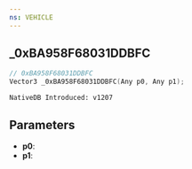```yaml
---
ns: VEHICLE
---
```

## _0xBA958F68031DDBFC

```c
// 0xBA958F68031DDBFC
Vector3 _0xBA958F68031DDBFC(Any p0, Any p1);
```

```
NativeDB Introduced: v1207
```

## Parameters
* **p0**:
* **p1**:
